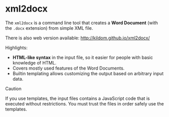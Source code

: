 # xml2docx

The `xml2docx` is a command line tool that creates a **Word Document**
(with the `.docx` extension) from simple XML file.

There is also web version available: http://kildom.github.io/xml2docx/

Highlights:
* **HTML-like syntax** in the input file, so it easier for people
  with basic knowledge of HTML.
* Covers mostly used features of the Word Documents.
* Builtin templating allows customizing the output based on
  arbitrary input data.

> [!CAUTION]
> If you use templates, the input files contains a JavaScript code that is executed without
> restrictions. You must trust the files in order safely use the templates.
